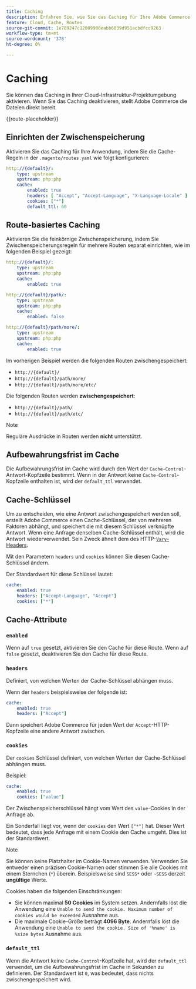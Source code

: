 ```yaml
---
title: Caching
description: Erfahren Sie, wie Sie das Caching für Ihre Adobe Commerce in Cloud-Infrastrukturumgebungen aktivieren.
feature: Cloud, Cache, Routes
source-git-commit: 1e789247c12009908eabb6039d951acbdfcc9263
workflow-type: tm+mt
source-wordcount: '378'
ht-degree: 0%

---
```


# Caching

Sie können das Caching in Ihrer Cloud-Infrastruktur-Projektumgebung aktivieren. Wenn Sie das Caching deaktivieren, stellt Adobe Commerce die Dateien direkt bereit.

{{route-placeholder}}

## Einrichten der Zwischenspeicherung

Aktivieren Sie das Caching für Ihre Anwendung, indem Sie die Cache-Regeln in der `.magento/routes.yaml` wie folgt konfigurieren:

```yaml
http://{default}/:
    type: upstream
    upstream: php:php
    cache:
        enabled: true
        headers: [ "Accept", "Accept-Language", "X-Language-Locale" ]
        cookies: ["*"]
        default_ttl: 60
```

## Route-basiertes Caching

Aktivieren Sie die feinkörnige Zwischenspeicherung, indem Sie Zwischenspeicherungsregeln für mehrere Routen separat einrichten, wie im folgenden Beispiel gezeigt:

```yaml
http://{default}/:
    type: upstream
    upstream: php:php
    cache:
        enabled: true

http://{default}/path/:
    type: upstream
    upstream: php:php
    cache:
        enabled: false

http://{default}/path/more/:
    type: upstream
    upstream: php:php
    cache:
        enabled: true
```

Im vorherigen Beispiel werden die folgenden Routen zwischengespeichert:

- `http://{default}/`
- `http://{default}/path/more/`
- `http://{default}/path/more/etc/`

Die folgenden Routen werden **zwischengespeichert**:

- `http://{default}/path/`
- `http://{default}/path/etc/`

>[!NOTE]
>
>Reguläre Ausdrücke in Routen werden **nicht** unterstützt.

## Aufbewahrungsfrist im Cache

Die Aufbewahrungsfrist im Cache wird durch den Wert der `Cache-Control`-Antwort-Kopfzeile bestimmt. Wenn in der Antwort keine `Cache-Control`-Kopfzeile enthalten ist, wird der `default_ttl` verwendet.

## Cache-Schlüssel

Um zu entscheiden, wie eine Antwort zwischengespeichert werden soll, erstellt Adobe Commerce einen Cache-Schlüssel, der von mehreren Faktoren abhängt, und speichert die mit diesem Schlüssel verknüpfte Antwort. Wenn eine Anfrage denselben Cache-Schlüssel enthält, wird die Antwort wiederverwendet. Sein Zweck ähnelt dem des HTTP-[`Vary`-Headers](https://www.w3.org/Protocols/rfc2616/rfc2616-sec14.html#sec14.44).

Mit den Parametern `headers` und `cookies` können Sie diesen Cache-Schlüssel ändern.

Der Standardwert für diese Schlüssel lautet:

```yaml
cache:
    enabled: true
    headers: ["Accept-Language", "Accept"]
    cookies: ["*"]
```

## Cache-Attribute

### `enabled`

Wenn auf `true` gesetzt, aktivieren Sie den Cache für diese Route. Wenn auf `false` gesetzt, deaktivieren Sie den Cache für diese Route.

### `headers`

Definiert, von welchen Werten der Cache-Schlüssel abhängen muss.

Wenn der `headers` beispielsweise der folgende ist:

```yaml
cache:
    enabled: true
    headers: ["Accept"]
```

Dann speichert Adobe Commerce für jeden Wert der `Accept`-HTTP-Kopfzeile eine andere Antwort zwischen.

### `cookies`

Der `cookies` Schlüssel definiert, von welchen Werten der Cache-Schlüssel abhängen muss.

Beispiel:

```yaml
cache:
    enabled: true
    cookies: ["value"]
```

Der Zwischenspeicherschlüssel hängt vom Wert des `value`-Cookies in der Anfrage ab.

Ein Sonderfall liegt vor, wenn der `cookies` den Wert `["*"]` hat. Dieser Wert bedeutet, dass jede Anfrage mit einem Cookie den Cache umgeht. Dies ist der Standardwert.

>[!NOTE]
>
>Sie können keine Platzhalter im Cookie-Namen verwenden. Verwenden Sie entweder einen präzisen Cookie-Namen oder stimmen Sie alle Cookies mit einem Sternchen (`*`) überein. Beispielsweise sind `SESS*` oder `~SESS` derzeit **ungültige** Werte.

Cookies haben die folgenden Einschränkungen:

- Sie können maximal **50 Cookies** im System setzen. Andernfalls löst die Anwendung eine `Unable to send the cookie. Maximum number of cookies would be exceeded` Ausnahme aus.
- Die maximale Cookie-Größe beträgt **4096 Byte**. Andernfalls löst die Anwendung eine `Unable to send the cookie. Size of '%name' is %size bytes` Ausnahme aus.

### `default_ttl`

Wenn die Antwort keine `Cache-Control`-Kopfzeile hat, wird der `default_ttl` verwendet, um die Aufbewahrungsfrist im Cache in Sekunden zu definieren. Der Standardwert ist `0`, was bedeutet, dass nichts zwischengespeichert wird.
